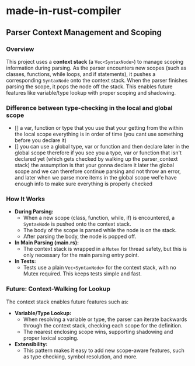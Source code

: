 # made-in-rust-compiler

## Parser Context Management and Scoping

### Overview
This project uses a **context stack** (a `Vec<SyntaxNode>`) to manage scoping information during parsing. As the parser encounters new scopes (such as classes, functions, while loops, and if statements), it pushes a corresponding `SyntaxNode` onto the context stack. When the parser finishes parsing the scope, it pops the node off the stack. This enables future features like variable/type lookup with proper scoping and shadowing.


### Difference between type-checking in the local and global scope
- [] a var, function or type that you use that your getting from the within the local scope everything is in order of time (you cant use something before you declare it)
- [] you can use a global type, var or function and then declare later in the global scope
therefore if you see you a type, var or function that isn't declared yet (which gets checked by walking up the parser_context stack) the assumption is that your gonna declare it later the global scope and we can therefore continue parsing and not throw an error, and later when we parse more items in the global scope wel'e have enough info to make sure everything is properly checked

### How It Works
- **During Parsing:**
  - When a new scope (class, function, while, if) is encountered, a `SyntaxNode` is pushed onto the context stack.
  - The body of the scope is parsed while the node is on the stack.
  - After parsing the body, the node is popped off.
- **In Main Parsing (main.rs):**
  - The context stack is wrapped in a `Mutex` for thread safety, but this is only necessary for the main parsing entry point.
- **In Tests:**
  - Tests use a plain `Vec<SyntaxNode>` for the context stack, with no Mutex required. This keeps tests simple and fast.

### Future: Context-Walking for Lookup
The context stack enables future features such as:
- **Variable/Type Lookup:**
  - When resolving a variable or type, the parser can iterate backwards through the context stack, checking each scope for the definition.
  - The nearest enclosing scope wins, supporting shadowing and proper lexical scoping.
- **Extensibility:**
  - This pattern makes it easy to add new scope-aware features, such as type checking, symbol resolution, and more.



